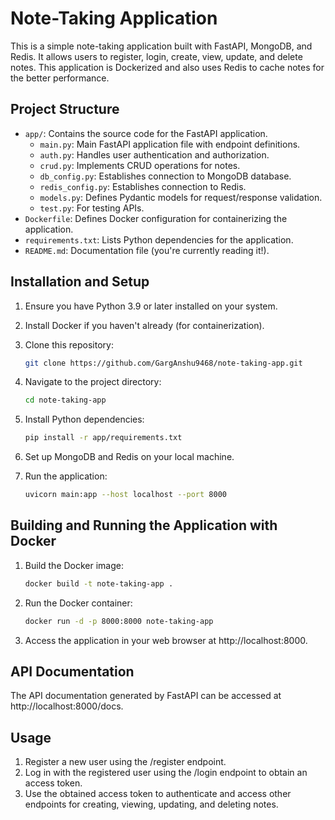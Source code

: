 # Note-Taking Application

This is a simple note-taking application built with FastAPI, MongoDB, and Redis. It allows users to register, login, create, view, update, and delete notes. This application is Dockerized and also uses Redis to cache notes for the better performance.

## Project Structure

- `app/`: Contains the source code for the FastAPI application.
  - `main.py`: Main FastAPI application file with endpoint definitions.
  - `auth.py`: Handles user authentication and authorization.
  - `crud.py`: Implements CRUD operations for notes.
  - `db_config.py`: Establishes connection to MongoDB database.
  - `redis_config.py`: Establishes connection to Redis.
  - `models.py`: Defines Pydantic models for request/response validation.
  - `test.py`: For testing APIs.
- `Dockerfile`: Defines Docker configuration for containerizing the application.
- `requirements.txt`: Lists Python dependencies for the application.
- `README.md`: Documentation file (you're currently reading it!).

## Installation and Setup

1. Ensure you have Python 3.9 or later installed on your system.
2. Install Docker if you haven't already (for containerization).
3. Clone this repository:

   ```bash
   git clone https://github.com/GargAnshu9468/note-taking-app.git
4. Navigate to the project directory:

    ```bash
    cd note-taking-app
5. Install Python dependencies:

    ```bash
    pip install -r app/requirements.txt
6. Set up MongoDB and Redis on your local machine.
7. Run the application:

    ```bash
    uvicorn main:app --host localhost --port 8000

## Building and Running the Application with Docker

1. Build the Docker image:

    ```bash
    docker build -t note-taking-app .
2. Run the Docker container:

    ```bash
    docker run -d -p 8000:8000 note-taking-app
3. Access the application in your web browser at http://localhost:8000.

## API Documentation

The API documentation generated by FastAPI can be accessed at http://localhost:8000/docs.

## Usage

1. Register a new user using the /register endpoint.
2. Log in with the registered user using the /login endpoint to obtain an access token.
3. Use the obtained access token to authenticate and access other endpoints for creating, viewing, updating, and deleting notes.

